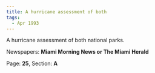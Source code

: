 ```yaml
---  
title: A hurricane assessment of both  
tags:  
  - Apr 1993  
---  
```

  
A hurricane assessment of both national parks.  
  
Newspapers: **Miami Morning News or The Miami Herald**  
  
Page: **25**, Section: **A** 

